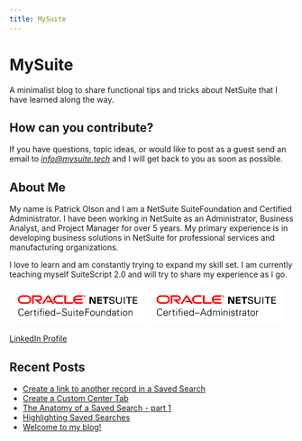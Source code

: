 ```yaml
---
title: MySuite
---
```


# MySuite

A minimalist blog to share  functional tips and tricks about NetSuite that I have learned along the way. 

## How can you contribute?

If you have questions, topic ideas, or would like to post as a guest send an email to [*info@mysuite.tech*](mailto:info@mysuite.tech) and I will get back to you as soon as possible.

## About Me

My name is Patrick Olson and I am a NetSuite SuiteFoundation and Certified Administrator. I have been working in NetSuite as an Administrator, Business Analyst, and Project Manager for over 5 years. My primary experience is in developing business solutions in NetSuite for professional services and manufacturing organizations.

I love to learn and am constantly trying to expand my skill set. I am currently teaching myself SuiteScript 2.0 and will try to share my experience as I go.


<img src="./img/certfound.png" width=48%>
<img src="./img/certadmin.png" width=48%>

[LinkedIn Profile](https://www.linkedin.com/in/patrick-olson-pmp-csm-137a9435/)

## Recent Posts

 - [Create a link to another record in a Saved Search](https://mysuite.tech/blog/searchlinks.html)
 - [Create a Custom Center Tab](https://mysuite.tech/blog/centertabs.html)
 - [The Anatomy of a Saved Search - part 1](https://mysuite.tech/blog/searchanatomy1.html)
 - [Highlighting Saved Searches](https://mysuite.tech/blog/post2.html)
 - [Welcome to my blog!](https://mysuite.tech/blog/firstpost.html)